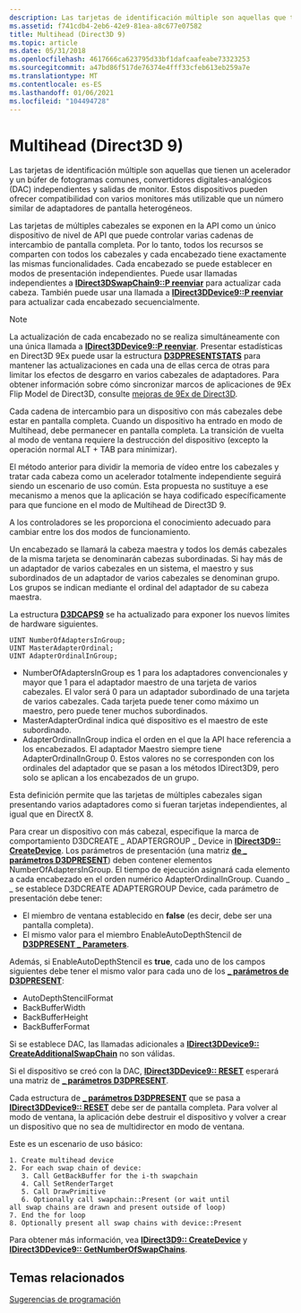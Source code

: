 ```yaml
---
description: Las tarjetas de identificación múltiple son aquellas que tienen un acelerador y un búfer de fotogramas comunes, convertidores digitales-analógicos (DAC) independientes y salidas de monitor.
ms.assetid: f741cdb4-2eb6-42e9-81ea-a8c677e07582
title: Multihead (Direct3D 9)
ms.topic: article
ms.date: 05/31/2018
ms.openlocfilehash: 4617666ca623795d33bf1dafcaafeabe73323253
ms.sourcegitcommit: a47bd86f517de76374e4fff33cfeb613eb259a7e
ms.translationtype: MT
ms.contentlocale: es-ES
ms.lasthandoff: 01/06/2021
ms.locfileid: "104494728"
---
```

# <a name="multihead-direct3d-9"></a>Multihead (Direct3D 9)

Las tarjetas de identificación múltiple son aquellas que tienen un acelerador y un búfer de fotogramas comunes, convertidores digitales-analógicos (DAC) independientes y salidas de monitor. Estos dispositivos pueden ofrecer compatibilidad con varios monitores más utilizable que un número similar de adaptadores de pantalla heterogéneos.

Las tarjetas de múltiples cabezales se exponen en la API como un único dispositivo de nivel de API que puede controlar varias cadenas de intercambio de pantalla completa. Por lo tanto, todos los recursos se comparten con todos los cabezales y cada encabezado tiene exactamente las mismas funcionalidades. Cada encabezado se puede establecer en modos de presentación independientes. Puede usar llamadas independientes a [**IDirect3DSwapChain9::P reenviar**](/windows/desktop/api) para actualizar cada cabeza. También puede usar una llamada a [**IDirect3DDevice9::P reenviar**](/windows/win32/api/d3d9helper/nf-d3d9helper-idirect3ddevice9-present) para actualizar cada encabezado secuencialmente.

> [!Note]  
> La actualización de cada encabezado no se realiza simultáneamente con una única llamada a [**IDirect3DDevice9::P reenviar**](/windows/win32/api/d3d9helper/nf-d3d9helper-idirect3ddevice9-present). Presentar estadísticas en Direct3D 9Ex puede usar la estructura [**D3DPRESENTSTATS**](d3dpresentstats.md) para mantener las actualizaciones en cada una de ellas cerca de otras para limitar los efectos de desgarro en varios cabezales de adaptadores. Para obtener información sobre cómo sincronizar marcos de aplicaciones de 9Ex Flip Model de Direct3D, consulte [mejoras de 9Ex de Direct3D](../direct3darticles/direct3d-9ex-improvements.md).

 

Cada cadena de intercambio para un dispositivo con más cabezales debe estar en pantalla completa. Cuando un dispositivo ha entrado en modo de Multihead, debe permanecer en pantalla completa. La transición de vuelta al modo de ventana requiere la destrucción del dispositivo (excepto la operación normal ALT + TAB para minimizar).

El método anterior para dividir la memoria de vídeo entre los cabezales y tratar cada cabeza como un acelerador totalmente independiente seguirá siendo un escenario de uso común. Esta propuesta no sustituye a ese mecanismo a menos que la aplicación se haya codificado específicamente para que funcione en el modo de Multihead de Direct3D 9.

A los controladores se les proporciona el conocimiento adecuado para cambiar entre los dos modos de funcionamiento.

Un encabezado se llamará la cabeza maestra y todos los demás cabezales de la misma tarjeta se denominarán cabezas subordinadas. Si hay más de un adaptador de varios cabezales en un sistema, el maestro y sus subordinados de un adaptador de varios cabezales se denominan grupo. Los grupos se indican mediante el ordinal del adaptador de su cabeza maestra.

La estructura [**D3DCAPS9**](/windows/desktop/api/D3D9Caps/ns-d3d9caps-d3dcaps9) se ha actualizado para exponer los nuevos límites de hardware siguientes.


```
UINT NumberOfAdaptersInGroup; 
UINT MasterAdapterOrdinal; 
UINT AdapterOrdinalInGroup;
```



-   NumberOfAdaptersInGroup es 1 para los adaptadores convencionales y mayor que 1 para el adaptador maestro de una tarjeta de varios cabezales. El valor será 0 para un adaptador subordinado de una tarjeta de varios cabezales. Cada tarjeta puede tener como máximo un maestro, pero puede tener muchos subordinados.
-   MasterAdapterOrdinal indica qué dispositivo es el maestro de este subordinado.
-   AdapterOrdinalInGroup indica el orden en el que la API hace referencia a los encabezados. El adaptador Maestro siempre tiene AdapterOrdinalInGroup 0. Estos valores no se corresponden con los ordinales del adaptador que se pasan a los métodos IDirect3D9, pero solo se aplican a los encabezados de un grupo.

Esta definición permite que las tarjetas de múltiples cabezales sigan presentando varios adaptadores como si fueran tarjetas independientes, al igual que en DirectX 8.

Para crear un dispositivo con más cabezal, especifique la marca de comportamiento D3DCREATE \_ ADAPTERGROUP \_ Device in [**IDirect3D9:: CreateDevice**](/windows/desktop/api). Los parámetros de presentación (una matriz [**de \_ parámetros D3DPRESENT**](d3dpresent-parameters.md)) deben contener elementos NumberOfAdaptersInGroup. El tiempo de ejecución asignará cada elemento a cada encabezado en el orden numérico AdapterOrdinalInGroup. Cuando \_ \_ se establece D3DCREATE ADAPTERGROUP Device, cada parámetro de presentación debe tener:

-   El miembro de ventana establecido en **false** (es decir, debe ser una pantalla completa).
-   El mismo valor para el miembro EnableAutoDepthStencil de [**D3DPRESENT \_ Parameters**](d3dpresent-parameters.md).

Además, si EnableAutoDepthStencil es **true**, cada uno de los campos siguientes debe tener el mismo valor para cada uno de los [**\_ parámetros de D3DPRESENT**](d3dpresent-parameters.md):

-   AutoDepthStencilFormat
-   BackBufferWidth
-   BackBufferHeight
-   BackBufferFormat

Si se establece DAC, las llamadas adicionales a [**IDirect3DDevice9:: CreateAdditionalSwapChain**](/windows/win32/api/d3d9helper/nf-d3d9helper-idirect3ddevice9-createadditionalswapchain) no son válidas.

Si el dispositivo se creó con la DAC, [**IDirect3DDevice9:: RESET**](/windows/win32/api/d3d9helper/nf-d3d9helper-idirect3ddevice9-reset) esperará una matriz de [**\_ parámetros D3DPRESENT**](d3dpresent-parameters.md).

Cada estructura de [**\_ parámetros D3DPRESENT**](d3dpresent-parameters.md) que se pasa a [**IDirect3DDevice9:: RESET**](/windows/win32/api/d3d9helper/nf-d3d9helper-idirect3ddevice9-reset) debe ser de pantalla completa. Para volver al modo de ventana, la aplicación debe destruir el dispositivo y volver a crear un dispositivo que no sea de multidirector en modo de ventana.

Este es un escenario de uso básico:


```
1. Create multihead device 
2. For each swap chain of device:
   3. Call GetBackBuffer for the i-th swapchain
   4. Call SetRenderTarget 
   5. Call DrawPrimitive 
   6. Optionally call swapchain::Present (or wait until 
all swap chains are drawn and present outside of loop)
7. End the for loop
8. Optionally present all swap chains with device::Present
```



Para obtener más información, vea [**IDirect3D9:: CreateDevice**](/windows/desktop/api) y [**IDirect3DDevice9:: GetNumberOfSwapChains**](/windows/win32/api/d3d9helper/nf-d3d9helper-idirect3ddevice9-getnumberofswapchains).

## <a name="related-topics"></a>Temas relacionados

<dl> <dt>

[Sugerencias de programación](programming-tips.md)
</dt> </dl>

 

 
